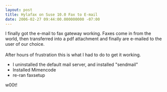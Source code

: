 ```yaml
---
layout: post
title: Hylafax on Suse 10.0 Fax to E-mail
date: 2006-02-27 09:44:00.000000000 -07:00
---
```

I finally got the e-mail to fax gateway working.  Faxes come in from the world, then transferred into a pdf attachment and finally are e-mailed to the user of our choice.<br /><br />After hours of frustration this is what I had to do to get it working.<br /><ul><li>I uninstalled the default mail server, and installed "sendmail"</li><li>Installed Mimencode</li><li>re-ran faxsetup</li></ul><p>w00t!</p>
